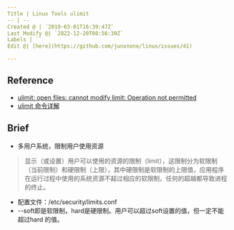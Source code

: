 ```yaml
---
Title | Linux Tools ulimit
-- | --
Created @ | `2019-03-01T16:39:47Z`
Last Modify @| `2022-12-20T08:56:30Z`
Labels | ``
Edit @| [here](https://github.com/junxnone/linux/issues/41)

---
```


## Reference
- [ulimit: open files: cannot modify limit: Operation not permitted](https://blog.csdn.net/leshami/article/details/8749773)
- [ulimit 命令详解](https://www.cnblogs.com/zengkefu/p/5649407.html)


## Brief
- 多用户系统，限制用户使用资源

> 显示（或设置）用户可以使用的资源的限制（limit），这限制分为软限制（当前限制）和硬限制（上限），其中硬限制是软限制的上限值，应用程序在运行过程中使用的系统资源不超过相应的软限制，任何的超越都导致进程的终止。

- 配置文件：/etc/security/limits.conf
- --soft即是软限制，hard是硬限制。用户可以超过soft设置的值，但一定不能超过hard 的值。
